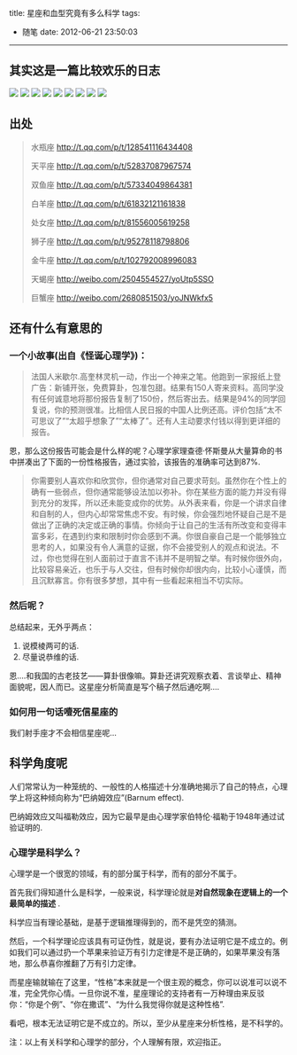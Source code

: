 title: 星座和血型究竟有多么科学
tags:
  - 随笔
date: 2012-06-21 23:50:03
---

## 其实这是一篇比较欢乐的日志

![](http://i.imgur.com/VioGw.png)
![](http://i.imgur.com/I3FBN.png)
![](http://i.imgur.com/b05op.png)
![](http://i.imgur.com/pctRG.png)
![](http://i.imgur.com/0K0LT.png)
![](http://i.imgur.com/0uaBZ.png)
![](http://i.imgur.com/aejCe.png)
![](http://i.imgur.com/BoIXZ.png)
![](http://i.imgur.com/bdkni.png)

## 出处

> 水瓶座 http://t.qq.com/p/t/128541116434408
> 
>   天平座 http://t.qq.com/p/t/52837087967574
> 
>   双鱼座 http://t.qq.com/p/t/57334049864381
> 
>   白羊座 http://t.qq.com/p/t/61832121161838
> 
>   处女座 http://t.qq.com/p/t/81556005619258
> 
>   狮子座 http://t.qq.com/p/t/95278118798806
> 
>   金牛座 http://t.qq.com/p/t/102792008996083
> 
>   天蝎座 http://weibo.com/2504554527/yoUtp5SSO
> 
>   巨蟹座 http://weibo.com/2680851503/yoJNWkfx5

## 还有什么有意思的

### 一个小故事(出自《怪诞心理学》)：

> 法国人米歇尔.高奎林灵机一动，作出一个神来之笔。他跑到一家报纸上登广告：新铺开张，免费算卦，包准包甜。结果有150人寄来资料。高同学没有任何诚意地将那份报告复制了150份，然后寄出去。结果是94%的同学回复说，你的预测很准。比相信人民日报的中国人比例还高。评价包括“太不可思议了”“太超乎想象了”“太棒了”。还有人主动要求付钱以得到更详细的报告。

恩，那么这份报告可能会是什么样的呢？心理学家理查德·怀斯曼从大量算命的书中拼凑出了下面的一份性格报告，通过实验，该报告的准确率可达到87%.

> 你需要别人喜欢你和欣赏你，但你通常对自己要求苛刻。虽然你在个性上的确有一些弱点，但你通常能够设法加以弥补。你在某些方面的能力并没有得到充分的发挥，所以还未能变成你的优势。从外表来看，你是一个讲求自律和自制的人，但内心却常常焦虑不安。有时候，你会强烈地怀疑自己是不是做出了正确的决定或正确的事情。你倾向于让自己的生活有所改变和变得丰富多彩，在遇到约束和限制时你会感到不满。你很自豪自己是一个能够独立思考的人，如果没有令人满意的证据，你不会接受别人的观点和说法。不过，你也觉得在别人面前过于直言不讳并不是明智之举。有时候你很外向，比较容易亲近，也乐于与人交往，但有时候你却很内向，比较小心谨慎，而且沉默寡言。你有很多梦想，其中有一些看起来相当不切实际。

### 然后呢？

总结起来，无外乎两点：

1.  说模棱两可的话.
2.  尽量说恭维的话.

恩&#8230;.和我国的古老技艺——算卦很像嘛。算卦还讲究观察衣着、言谈举止、精神面貌呢，因人而已。这星座分析简直是写个稿子然后通吃啊&#8230;.

### 如何用一句话噎死信星座的

我们射手座才不会相信星座呢&#8230;

## 科学角度呢

人们常常认为一种笼统的、一般性的人格描述十分准确地揭示了自己的特点，心理学上将这种倾向称为“巴纳姆效应”(Barnum effect).

巴纳姆效应又叫福勒效应，因为它最早是由心理学家伯特伦·福勒于1948年通过试验证明的.

### 心理学是科学么？

心理学是一个很宽的领域，有的部分属于科学，而有的部分不属于。

首先我们得知道什么是科学，一般来说，科学理论就是**对自然现象在逻辑上的一个最简单的描述** .

科学应当有理论基础，是基于逻辑推理得到的，而不是凭空的猜测。

然后，一个科学理论应该具有可证伪性，就是说，要有办法证明它是不成立的。例如我们可以通过扔一个苹果来验证万有引力定律是不是正确的，如果苹果没有落地，那么恭喜你推翻了万有引力定律。

而星座输就输在了这里，“性格”本来就是一个很主观的概念，你可以说准可以说不准，完全凭你心情。一旦你说不准，星座理论的支持者有一万种理由来反驳你：“你是个例”、“你在撒谎”、“为什么我觉得你就是这种性格”.

看吧，根本无法证明它是不成立的。所以，至少从星座来分析性格，是不科学的。

注：以上有关科学和心理学的部分，个人理解有限，欢迎指正。
